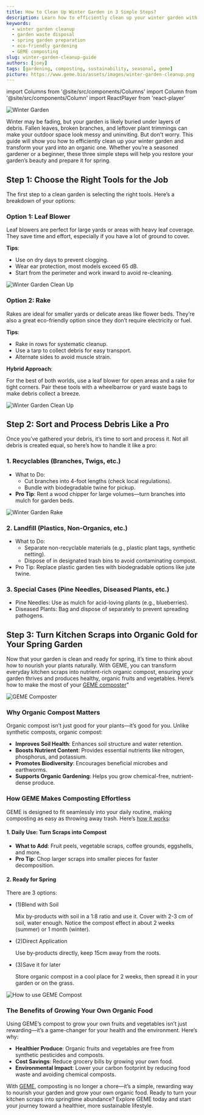 ```yaml
---
title: How to Clean Up Winter Garden in 3 Simple Steps?
description: Learn how to efficiently clean up your winter garden with our simple 3-step guide. Discover the best tools, techniques, and eco-friendly ways to dispose of garden waste using GEME composters for a beautiful spring-ready garden.
keywords:
  - winter garden cleanup
  - garden waste disposal
  - spring garden preparation
  - eco-friendly gardening
  - GEME composting
slug: winter-garden-cleanup-guide
authors: [joey]
tags: [gardening, composting, sustainability, seasonal, geme]
picture: https://www.geme.bio/assets/images/winter-garden-cleanup.png
---
```


import Columns from '@site/src/components/Columns'
import Column from '@site/src/components/Column'
import ReactPlayer from 'react-player'

<head>
    <meta charSet="utf-8" />
    <meta name="twitter:card" content="summary_large_image" />
    <meta data-rh="true" property="og:image" content="https://www.geme.bio/assets/images/image-391d3f184f5535aef2b6208a44f6a242.png" />
    <meta data-rh="true" name="twitter:image" content="https://www.geme.bio/assets/images/image-391d3f184f5535aef2b6208a44f6a242.png"/>
    <meta data-rh="true" property="og:url" content="https://www.geme.bio/assets/images/image-391d3f184f5535aef2b6208a44f6a242.png"/>
    <meta data-rh="true" property="og:locale" content="en"/>
</head>

![Winter Garden](./img/image.png)

Winter may be fading, but your garden is likely buried under layers of debris. Fallen leaves, broken branches, and leftover plant trimmings can make your outdoor space look messy and uninviting. But don't worry. This guide will show you how to efficiently clean up your winter garden and transform your yard into an organic one. Whether you’re a seasoned gardener or a beginner, these three simple steps will help you restore your garden’s beauty and prepare it for spring.

<!-- truncate -->

## Step 1: Choose the Right Tools for the Job

The first step to a clean garden is selecting the right tools. Here’s a breakdown of your options:

### Option 1: Leaf Blower

Leaf blowers are perfect for large yards or areas with heavy leaf coverage. They save time and effort, especially if you have a lot of ground to cover.

**Tips**:

- Use on dry days to prevent clogging.
- Wear ear protection, most models exceed 65 dB.
- Start from the perimeter and work inward to avoid re-cleaning.

![Winter Garden Clean Up](./img/image1.png)

### Option 2: Rake

Rakes are ideal for smaller yards or delicate areas like flower beds. They’re also a great eco-friendly option since they don’t require electricity or fuel.

**Tips**:

- Rake in rows for systematic cleanup.
- Use a tarp to collect debris for easy transport.
- Alternate sides to avoid muscle strain.

**Hybrid Approach**:

For the best of both worlds, use a leaf blower for open areas and a rake for tight corners. Pair these tools with a wheelbarrow or yard waste bags to make debris collect a breeze.

![Winter Garden Clean Up](./img/image2.png)

## Step 2: Sort and Process Debris Like a Pro

Once you’ve gathered your debris, it’s time to sort and process it. Not all debris is created equal, so here’s how to handle it like a pro:

### 1. Recyclables (Branches, Twigs, etc.)

- What to Do:
  - Cut branches into 4-foot lengths (check local regulations).
  - Bundle with biodegradable twine for pickup.
- **Pro Tip**: Rent a wood chipper for large volumes—turn branches into mulch for garden beds.

![Winter Garden Rake](./img/image3.png)

### 2. Landfill (Plastics, Non-Organics, etc.)

- What to Do:
  - Separate non-recyclable materials (e.g., plastic plant tags, synthetic netting).
  - Dispose of in designated trash bins to avoid contaminating compost.
- Pro Tip: Replace plastic garden ties with biodegradable options like jute twine.

### 3. Special Cases (Pine Needles, Diseased Plants, etc.)

- Pine Needles: Use as mulch for acid-loving plants (e.g., blueberries).
- Diseased Plants: Bag and dispose of separately to prevent spreading pathogens.

## Step 3: Turn Kitchen Scraps into Organic Gold for Your Spring Garden

Now that your garden is clean and ready for spring, it’s time to think about how to nourish your plants naturally. With GEME, you can transform everyday kitchen scraps into nutrient-rich organic compost, ensuring your garden thrives and produces healthy, organic fruits and vegetables. Here’s how to make the most of your [GEME composter](https://www.geme.bio)"

![GEME Composter](./img/image4.png)

### Why Organic Compost Matters

Organic compost isn’t just good for your plants—it’s good for you. Unlike synthetic composts, organic compost:

- **Improves Soil Health**: Enhances soil structure and water retention.
- **Boosts Nutrient Content**: Provides essential nutrients like nitrogen, phosphorus, and potassium.
- **Promotes Biodiversity**: Encourages beneficial microbes and earthworms.
- **Supports Organic Gardening**: Helps you grow chemical-free, nutrient-dense produce.

### How GEME Makes Composting Effortless

GEME is designed to fit seamlessly into your daily routine, making composting as easy as throwing away trash. Here’s [how it works](https://www.geme.bio/how-it-works):

#### 1. Daily Use: Turn Scraps into Compost

- **What to Add**: Fruit peels, vegetable scraps, coffee grounds, eggshells, and more.
- **Pro Tip**: Chop larger scraps into smaller pieces for faster decomposition.

#### 2. Ready for Spring

There are 3 options:

- (1)Blend with Soil

  Mix by-products with soil in a 1:8 ratio and use it. Cover with 2-3 cm of soil, water enough.
  Notice the compost effect in about 2 weeks (summer) or 1 month (winter).

- (2)Direct Application

  Use by-products directly, keep 15cm away from the roots.

- (3)Save it for later

  Store organic compost in a cool place for 2 weeks, then spread it in your garden or on the grass.

![How to use GEME Compost](./img/image5.png)

### The Benefits of Growing Your Own Organic Food

Using GEME’s compost to grow your own fruits and vegetables isn’t just rewarding—it’s a game-changer for your health and the environment. Here’s why:

- **Healthier Produce**: Organic fruits and vegetables are free from synthetic pesticides and composts.
- **Cost Savings**: Reduce grocery bills by growing your own food.
- **Environmental Impact**: Lower your carbon footprint by reducing food waste and avoiding chemical composts.

With [GEME](https://www.geme.bio), composting is no longer a chore—it’s a simple, rewarding way to nourish your garden and grow your own organic food. Ready to turn your kitchen scraps into springtime abundance? Explore GEME today and start your journey toward a healthier, more sustainable lifestyle.

<div className="video__wrapper">
    <ReactPlayer 
        className="video__player" 
        controls height="100%" 
        url="https://youtu.be/gUIKCwJeiPo" width="100%" 
    />
</div>
